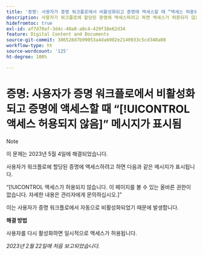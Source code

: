 ```yaml
---
title: '증명: 사용자가 증명 워크플로에서 비활성화되고 증명에 액세스할 때 “액세스 허용되지 않음” 메시지가 표시됨'
description: 사용자가 워크플로에 할당된 증명에 액세스하려고 하면 액세스가 허용되지 않는다는 메시지가 표시됩니다.
hidefromtoc: true
exl-id: af7d70af-3d4c-40a8-a8c4-429f38e62d34
feature: Digital Content and Documents
source-git-commit: 386528d7b99053a4da6982e2140933c5cd348a08
workflow-type: ht
source-wordcount: '125'
ht-degree: 100%

---
```


# 증명: 사용자가 증명 워크플로에서 비활성화되고 증명에 액세스할 때 “[!UICONTROL 액세스 허용되지 않음]” 메시지가 표시됨

<!--This is on both the WF and WFP TOCs-->

>[!NOTE]
>
>이 문제는 2023년 5월 4일에 해결되었습니다.

사용자가 워크플로에 할당된 증명에 액세스하려고 하면 다음과 같은 메시지가 표시됩니다.

“[!UICONTROL 액세스가 허용되지 않습니다. 이 페이지를 볼 수 있는 올바른 권한이 없습니다. 자세한 내용은 관리자에게 문의하십시오.]”

이는 사용자가 증명 워크플로에서 자동으로 비활성화되었기 때문에 발생합니다.

**해결 방법**

사용자를 다시 활성화하면 일시적으로 액세스가 허용됩니다.

_2023년 2월 22일에 처음 보고되었습니다._
